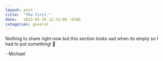 ```yaml
---
layout: post
title:  "The first."
date:   2022-05-24 12:32:00 -0300
categories: general
---
```


Nothing to share right now but this section looks sad when its empty so I had to put something! 🤪

\- Michael
